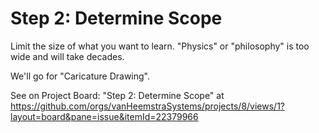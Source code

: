 # Step 2: Determine Scope

Limit the size of what you want to learn. "Physics" or "philosophy" is too wide and will take decades.

We'll go for "Caricature Drawing".

See on Project Board: "Step 2: Determine Scope" at https://github.com/orgs/vanHeemstraSystems/projects/8/views/1?layout=board&pane=issue&itemId=22379966
